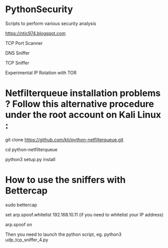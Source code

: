 # PythonSecurity
Scripts to perform various security analysis

https://ntic974.blogspot.com

TCP Port Scanner

DNS Sniffer

TCP Sniffer

Experimental IP Rotation with TOR


# Netfilterqueue installation problems ? Follow this alternative procedure under the root account on Kali Linux :

git clone https://github.com/kti/python-netfilterqueue.git

cd python-netfilterqueue

python3 setup.py install


# How to use the sniffers with Bettercap

sudo bettercap

set arp.spoof.whitelist 192.168.10.11 (if you need to whitelist your IP address)

arp.spoof on

Then you need to launch the python script, eg. python3 udp_tcp_sniffer_4.py
